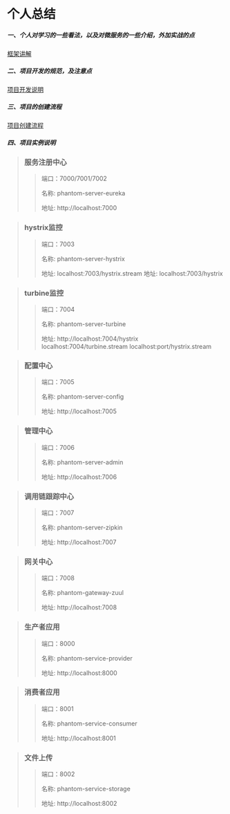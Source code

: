 # 个人总结

##### 一、个人对学习的一些看法，以及对微服务的一些介绍，外加实战的点

[框架讲解](readme/frame.md)

##### 二、项目开发的规范，及注意点

[项目开发说明](readme/develop.md)

##### 三、项目的创建流程


[项目创建流程](readme/create.md)


##### 四、项目实例说明

> ### 服务注册中心
>> 端口：7000/7001/7002
>>
>> 名称: phantom-server-eureka
>>
>> 地址: http://localhost:7000

> ### hystrix监控
>> 端口：7003
>>
>> 名称: phantom-server-hystrix
>>
>> 地址: localhost:7003/hystrix.stream
>> 地址: localhost:7003/hystrix

> ### turbine监控
>> 端口：7004
>>
>> 名称: phantom-server-turbine
>>
>> 地址: http://localhost:7004/hystrix
>> localhost:7004/turbine.stream
>> localhost:port/hystrix.stream

> ### 配置中心
>> 端口：7005
>>
>> 名称: phantom-server-config
>>
>> 地址: http://localhost:7005

> ### 管理中心
>> 端口：7006
>>
>> 名称: phantom-server-admin
>>
>> 地址: http://localhost:7006

> ### 调用链跟踪中心
>> 端口：7007
>>
>> 名称: phantom-server-zipkin
>>
>> 地址: http://localhost:7007

> ### 网关中心
>> 端口：7008
>>
>> 名称: phantom-gateway-zuul
>>
>> 地址: http://localhost:7008

> ### 生产者应用
>> 端口：8000
>>
>> 名称: phantom-service-provider
>>
>> 地址: http://localhost:8000

> ### 消费者应用
>> 端口：8001
>>
>> 名称: phantom-service-consumer
>>
>> 地址: http://localhost:8001

> ### 文件上传
>> 端口：8002
>>
>> 名称: phantom-service-storage
>>
>> 地址: http://localhost:8002